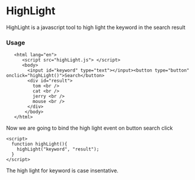 # HighLight
HighLight is a javascript tool to high light the keyword in the search result

### Usage
```
   <html lang="en">
      <script src="highLight.js"> </script>
      <body>
        <input id="keyword" type="text"></input><button type="button" onclick="highLight()">Search</button>
        <div id="result">
          tom <br />
          cat <br />
          jerry <br />
          mouse <br />
        </div>
       </body>
   </html>
```
Now we are going to bind the high light event on button search click
```
<script>
  function highLight(){
    highLight("keyword", "result");
  }
</script>
```

The high light for keyword is case insentative.
